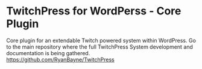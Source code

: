 # TwitchPress for WordPerss - Core Plugin
Core plugin for an extendable Twitch powered system within WordPress. Go to the main repository where the full TwitchPress System development and documentation is being gathered. 
https://github.com/RyanBayne/TwitchPress
